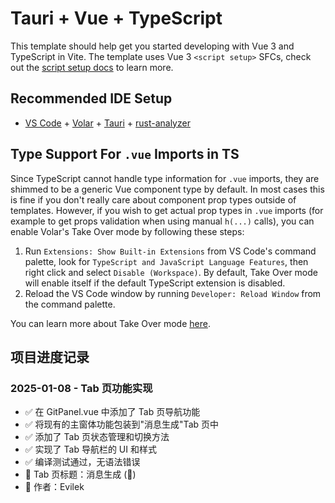 # Tauri + Vue + TypeScript

This template should help get you started developing with Vue 3 and TypeScript in Vite. The template uses Vue 3 `<script setup>` SFCs, check out the [script setup docs](https://v3.vuejs.org/api/sfc-script-setup.html#sfc-script-setup) to learn more.

## Recommended IDE Setup

- [VS Code](https://code.visualstudio.com/) + [Volar](https://marketplace.visualstudio.com/items?itemName=Vue.volar) + [Tauri](https://marketplace.visualstudio.com/items?itemName=tauri-apps.tauri-vscode) + [rust-analyzer](https://marketplace.visualstudio.com/items?itemName=rust-lang.rust-analyzer)

## Type Support For `.vue` Imports in TS

Since TypeScript cannot handle type information for `.vue` imports, they are shimmed to be a generic Vue component type by default. In most cases this is fine if you don't really care about component prop types outside of templates. However, if you wish to get actual prop types in `.vue` imports (for example to get props validation when using manual `h(...)` calls), you can enable Volar's Take Over mode by following these steps:

1. Run `Extensions: Show Built-in Extensions` from VS Code's command palette, look for `TypeScript and JavaScript Language Features`, then right click and select `Disable (Workspace)`. By default, Take Over mode will enable itself if the default TypeScript extension is disabled.
2. Reload the VS Code window by running `Developer: Reload Window` from the command palette.

You can learn more about Take Over mode [here](https://github.com/johnsoncodehk/volar/discussions/471).

## 项目进度记录

### 2025-01-08 - Tab 页功能实现

- ✅ 在 GitPanel.vue 中添加了 Tab 页导航功能
- ✅ 将现有的主窗体功能包装到"消息生成"Tab 页中
- ✅ 添加了 Tab 页状态管理和切换方法
- ✅ 实现了 Tab 导航栏的 UI 和样式
- ✅ 编译测试通过，无语法错误
- 📝 Tab 页标题：消息生成 (💬)
- 🔧 作者：Evilek
